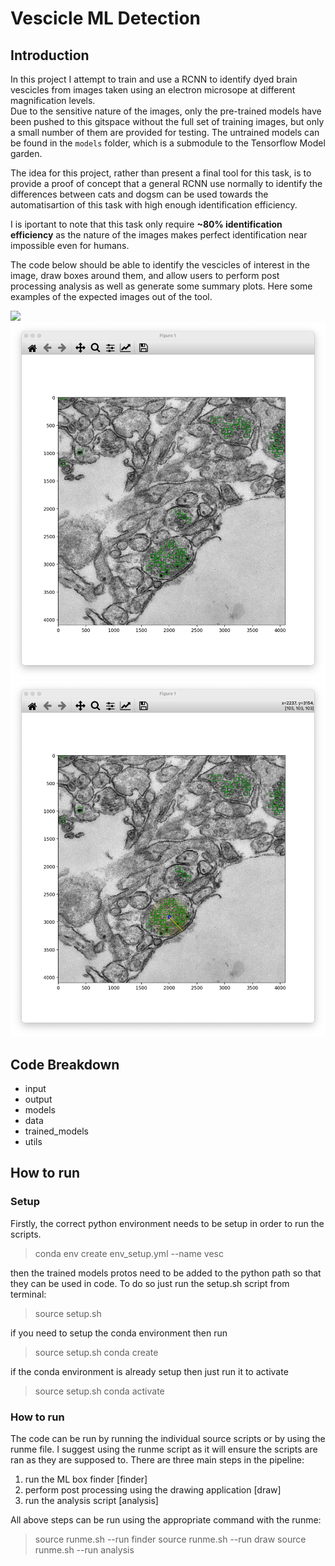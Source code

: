 # Vescicle ML Detection
## Introduction
In this project I attempt to train and use a RCNN to identify dyed brain vescicles from images taken using an electron microsope at different magnification levels.  
Due to the sensitive nature of the images, only the pre-trained models have been pushed to this gitspace without the full set of training images, but only a small number of them are provided for testing. The untrained models can be found in the `models` folder, which is a submodule to the Tensorflow Model garden.

The idea for this project, rather than present a final tool for this task, is to provide a proof of concept that a general RCNN use normally to identify the differences between cats and dogsm can be used towards the automatisartion of this task with high enough identification efficiency. 

I is iportant to note that this task only require **~80% identification efficiency** as the nature of the images makes perfect identification near impossible even for humans. 

The code below should be able to identify the vescicles of interest in the image, draw boxes around them, and allow users to perform post processing analysis as well as generate some summary plots. 
Here some examples of the expected images out of the tool.

<img src="data/assets/example_image.jpeg" width="window.innerWidth" height="auto">
<img src="data/assets/example_boxes.png" width="window.innerWidth" height="auto">
<img src="data/assets/example_drawing.png" width="window.innerWidth" height="auto">
<!-- ![image](data/assets/example_image.jpeg | width=100) -->
<!-- ![image2](data/assets/example_boxes.png | w) -->
<!-- ![image3](data/assets/example_drawing.png) -->

## Code Breakdown
- input
- output
- models
- data
- trained_models
- utils
## How to run
### Setup
Firstly, the correct python environment needs to be setup in order to run the scripts.

> conda env create env_setup.yml --name vesc

then the trained models protos need to be added to the python path so that they can be used in code. 
To do so just run the setup.sh script from terminal:

> source setup.sh

if you need to setup the conda environment then run

> source setup.sh conda create 

if the conda environment is already setup then just run it to activate

> source setup.sh conda activate

### How to run
The code can be run by running the individual source scripts or by using the runme file. I suggest using the runme script as it will ensure the scripts are ran as they are supposed to. 
There are three main steps in the pipeline:
1. run the ML box finder [finder]
2. perform post processing using the drawing application [draw]
3. run the analysis script [analysis]

All above steps can be run using the appropriate command with the runme:

> source runme.sh --run finder
> source runme.sh --run draw
> source runme.sh --run analysis 
